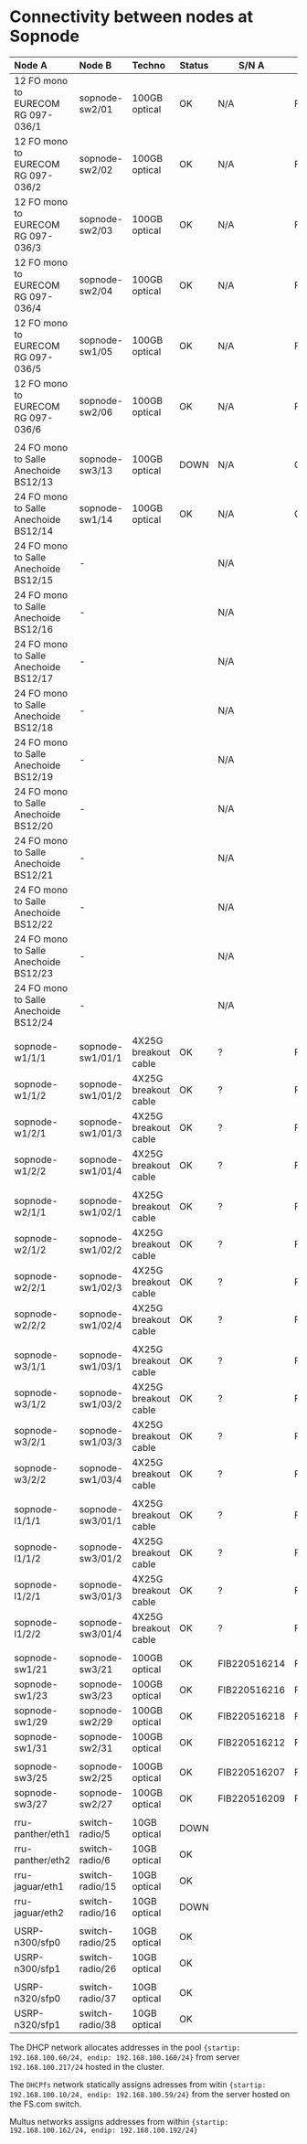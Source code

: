 # Connectivity between nodes at Sopnode

| Node A                                | Node B             | Techno               | Status  | S/N A        | S/N B        | IP A | IP B |
| :-------------------------------------|:-------------------|:---------------------|---------|--------------|--------------|------|------|
| 12 FO mono to EURECOM RG 097-036/1    | sopnode-sw2/01     | 100GB optical        | OK      | N/A          | FIB220516201 |      |      |
| 12 FO mono to EURECOM RG 097-036/2    | sopnode-sw2/02     | 100GB optical        | OK      | N/A          | FIB220516202 |      |      |
| 12 FO mono to EURECOM RG 097-036/3    | sopnode-sw2/03     | 100GB optical        | OK      | N/A          | FIB220516203 |      |      |
| 12 FO mono to EURECOM RG 097-036/4    | sopnode-sw2/04     | 100GB optical        | OK      | N/A          | FIB220516204 |      |      |
| 12 FO mono to EURECOM RG 097-036/5    | sopnode-sw1/05     | 100GB optical        | OK      | N/A          | FIB220516205 |      |      |
| 12 FO mono to EURECOM RG 097-036/6    | sopnode-sw2/06     | 100GB optical        | OK      | N/A          | FIB220516206 |      |      |
|                                       |                    |                      |         |              |              |      |      |
| 24 FO mono to Salle Anechoide BS12/13 | sopnode-sw3/13     | 100GB optical        | DOWN    | N/A          | C1904162937  |      |      |
| 24 FO mono to Salle Anechoide BS12/14 | sopnode-sw1/14     | 100GB optical        | OK      | N/A          | C1904163659  |  N/A | DHCP |
| 24 FO mono to Salle Anechoide BS12/15 | -                  |                      |         | N/A          |              |      |      |
| 24 FO mono to Salle Anechoide BS12/16 | -                  |                      |         | N/A          |              |      |      |
| 24 FO mono to Salle Anechoide BS12/17 | -                  |                      |         | N/A          |              |      |      |
| 24 FO mono to Salle Anechoide BS12/18 | -                  |                      |         | N/A          |              |      |      |
| 24 FO mono to Salle Anechoide BS12/19 | -                  |                      |         | N/A          |              |      |      |
| 24 FO mono to Salle Anechoide BS12/20 | -                  |                      |         | N/A          |              |      |      |
| 24 FO mono to Salle Anechoide BS12/21 | -                  |                      |         | N/A          |              |      |      |
| 24 FO mono to Salle Anechoide BS12/22 | -                  |                      |         | N/A          |              |      |      |
| 24 FO mono to Salle Anechoide BS12/23 | -                  |                      |         | N/A          |              |      |      |
| 24 FO mono to Salle Anechoide BS12/24 | -                  |                      |         | N/A          |              |      |      |
|                                       |                    |                      |         |              |              |      |      |
| sopnode-w1/1/1                        | sopnode-sw1/01/1   | 4X25G breakout cable | OK      | ?            | FIB220517218 | DHCP | L2   |
| sopnode-w1/1/2                        | sopnode-sw1/01/2   | 4X25G breakout cable | OK      | ?            | FIB220517218 | DHCP | L2   |
| sopnode-w1/2/1                        | sopnode-sw1/01/3   | 4X25G breakout cable | OK      | ?            | FIB220517218 | DHCP | L2   |
| sopnode-w1/2/2                        | sopnode-sw1/01/4   | 4X25G breakout cable | OK      | ?            | FIB220517218 | DHCP | L2   |
|                                       |                    |                      |         |              |              |      |      |
| sopnode-w2/1/1                        | sopnode-sw1/02/1   | 4X25G breakout cable | OK      | ?            | FIB220517219 | DHCP | L2   |
| sopnode-w2/1/2                        | sopnode-sw1/02/2   | 4X25G breakout cable | OK      | ?            | FIB220517219 | DHCP | L2   |
| sopnode-w2/2/1                        | sopnode-sw1/02/3   | 4X25G breakout cable | OK      | ?            | FIB220517219 | DHCP | L2   |
| sopnode-w2/2/2                        | sopnode-sw1/02/4   | 4X25G breakout cable | OK      | ?            | FIB220517219 | DHCP | L2   |
|                                       |                    |                      |         |              |              |      |      |
| sopnode-w3/1/1                        | sopnode-sw1/03/1   | 4X25G breakout cable | OK      | ?            | FIB220517221 | DHCP | L2   |
| sopnode-w3/1/2                        | sopnode-sw1/03/2   | 4X25G breakout cable | OK      | ?            | FIB220517221 | DHCP | L2   |
| sopnode-w3/2/1                        | sopnode-sw1/03/3   | 4X25G breakout cable | OK      | ?            | FIB220517221 | DHCP | L2   |
| sopnode-w3/2/2                        | sopnode-sw1/03/4   | 4X25G breakout cable | OK      | ?            | FIB220517221 | DHCP | L2   |
|                                       |                    |                      |         |              |              |      |      |
| sopnode-l1/1/1                        | sopnode-sw3/01/1   | 4X25G breakout cable | OK      | ?            | FIB220517220 | DHCP | L2   |
| sopnode-l1/1/2                        | sopnode-sw3/01/2   | 4X25G breakout cable | OK      | ?            | FIB220517220 | DHCP | L2   |
| sopnode-l1/2/1                        | sopnode-sw3/01/3   | 4X25G breakout cable | OK      | ?            | FIB220517220 | DHCP | L2   |
| sopnode-l1/2/2                        | sopnode-sw3/01/4   | 4X25G breakout cable | OK      | ?            | FIB220517220 | DHCP | L2   |
|                                       |                    |                      |         |              |              |      |      |
| sopnode-sw1/21                        | sopnode-sw3/21     | 100GB optical        | OK      | FIB220516214 | FIB220516213 |      |      |
| sopnode-sw1/23                        | sopnode-sw3/23     | 100GB optical        | OK      | FIB220516216 | FIB220516215 |      |      |
| sopnode-sw1/29                        | sopnode-sw2/29     | 100GB optical        | OK      | FIB220516218 | FIB220516217 |      |      |
| sopnode-sw1/31                        | sopnode-sw2/31     | 100GB optical        | OK      | FIB220516212 | FIB220516211 |      |      |
|                                       |                    |                      |         |              |              |      |      |
| sopnode-sw3/25                        | sopnode-sw2/25     | 100GB optical        | OK      | FIB220516207 | FIB220516208 |      |      |
| sopnode-sw3/27                        | sopnode-sw2/27     | 100GB optical        | OK      | FIB220516209 | FIB220516210 |      |      |
|                                       |                    |                      |         |              |              |      |      |
| rru-panther/eth1                      | switch-radio/5     | 10GB optical         | DOWN    |              |              | DHCPfs:192.168.100.50/24 | L2 
| rru-panther/eth2                      | switch-radio/6     | 10GB optical         | OK      |              |              | DHCPfs:192.168.100.51/24 | L2                                       |                                       |                    |                      |         |              |              |      |       |  
| rru-jaguar/eth1                       | switch-radio/15    | 10GB optical         | OK      |              |              | DHCPfs:192.168.100.48/24 | L2 
| rru-jaguar/eth2                       | switch-radio/16    | 10GB optical         | DOWN    |              |              |      |      |
|                                       |                    |                      |         |              |              |      |      |  
| USRP-n300/sfp0                        | switch-radio/25    | 10GB optical         | OK      |              |              | DHCPfs:192.168.100.43/24 | L2 
| USRP-n300/sfp1                        | switch-radio/26    | 10GB optical         | OK      |              |              | DHCPfs:192.168.100.44/24 | L2
|                                       |                    |                      |         |              |              |      |       |  
| USRP-n320/sfp0                        | switch-radio/37    | 10GB optical         | OK      |              |              | DHCPfs:192.168.100.45/24 | L2
| USRP-n320/sfp1                        | switch-radio/38    | 10GB optical         | OK      |              |              | DHCPfs:192.168.100.46/24 | L2


The DHCP network allocates addresses in the pool `{startip: 192.168.100.60/24, endip: 192.168.100.160/24}` from server `192.168.100.217/24` hosted in the cluster.

The `DHCPfs` network statically assigns adresses from witin `{startip: 192.168.100.10/24, endip: 192.168.100.59/24}` from the server hosted on the FS.com switch.

Multus networks assigns addresses from within `{startip: 192.168.100.162/24, endip: 192.168.100.192/24}`
